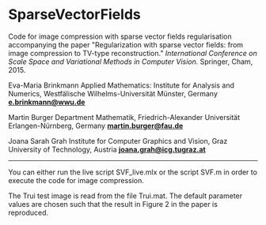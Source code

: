 # SparseVectorFields

Code for image compression with sparse vector fields regularisation accompanying the paper
"Regularization with sparse vector fields: from image compression to TV-type reconstruction." _International Conference on Scale Space and Variational Methods in Computer Vision._ Springer, Cham, 2015.

Eva-Maria Brinkmann
Applied Mathematics: Institute for Analysis and Numerics, Westfälische Wilhelms-Universität Münster, Germany
**e.brinkmann@wwu.de**

Martin Burger
Department Mathematik, Friedrich-Alexander Universität Erlangen-Nürnberg, Germany
**martin.burger@fau.de**

Joana Sarah Grah
Institute for Computer Graphics and Vision, Graz University of Technology, Austria
**joana.grah@icg.tugraz.at**


- - -

You can either run the live script SVF_live.mlx or the script SVF.m in order to execute the code for image compression.

The Trui test image is read from the file Trui.mat. The default parameter values are chosen such that the result in Figure 2 in the paper is reproduced.

